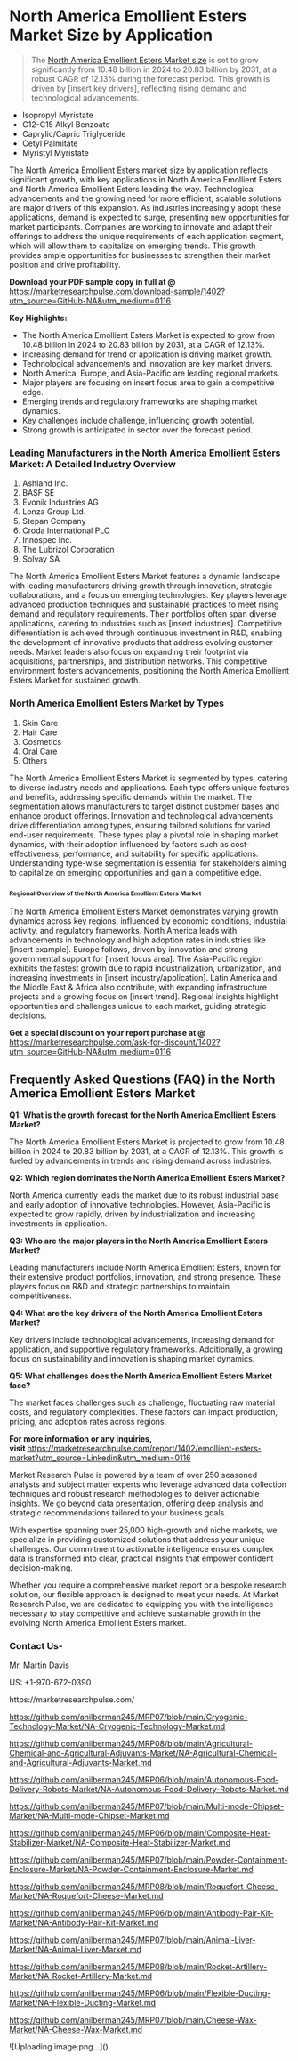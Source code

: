 <h1>North America Emollient Esters Market&nbsp;Size by Application</h1><blockquote><p>The <a href="https://marketresearchpulse.com/download-sample/1402?utm_source=GitHub-NA&amp;utm_medium=0116">North America Emollient Esters Market size</a> is set to grow significantly from 10.48 billion in 2024 to 20.83 billion by 2031, at a robust CAGR of 12.13% during the forecast period. This growth is driven by [insert key drivers], reflecting rising demand and technological advancements.</p></blockquote><ul><li>Isopropyl Myristate <li> C12-C15 Alkyl Benzoate <li> Caprylic/Capric Triglyceride <li> Cetyl Palmitate <li> Myristyl Myristate</li></ul><p>The North America Emollient Esters market size by application reflects significant growth, with key applications in North America Emollient Esters and North America Emollient Esters leading the way. Technological advancements and the growing need for more efficient, scalable solutions are major drivers of this expansion. As industries increasingly adopt these applications, demand is expected to surge, presenting new opportunities for market participants. Companies are working to innovate and adapt their offerings to address the unique requirements of each application segment, which will allow them to capitalize on emerging trends. This growth provides ample opportunities for businesses to strengthen their market position and drive profitability.</p><p><strong>Download your PDF sample copy in full at @ </strong><a href="https://marketresearchpulse.com/download-sample/1402?utm_source=GitHub-NA&amp;utm_medium=0116">https://marketresearchpulse.com/download-sample/1402?utm_source=GitHub-NA&amp;utm_medium=0116</a></p><p><strong>Key Highlights: </strong></p><ul><li>The North America Emollient Esters Market is expected to grow from 10.48 billion in 2024 to 20.83 billion by 2031, at a CAGR of 12.13%.</li><li>Increasing demand for trend or application is driving market growth.</li><li>Technological advancements and innovation are key market drivers.</li><li>North America, Europe, and Asia-Pacific are leading regional markets.</li><li>Major players are focusing on insert focus area to gain a competitive edge.</li><li>Emerging trends and regulatory frameworks are shaping market dynamics.</li><li>Key challenges include challenge, influencing growth potential.</li><li>Strong growth is anticipated in sector over the forecast period.</li></ul><h3>Leading Manufacturers in the North America Emollient Esters Market: A Detailed Industry Overview</h3><ol><li>Ashland Inc.</li><li>BASF SE</li><li>Evonik Industries AG</li><li>Lonza Group Ltd.</li><li>Stepan Company</li><li>Croda International PLC</li><li>Innospec Inc.</li><li>The Lubrizol Corporation</li><li>Solvay SA</li></ol><div class="flex max-w-full flex-col flex-grow"><div class="min-h-8 text-message flex w-full flex-col items-end gap-2 whitespace-normal break-words [.text-message+&amp;]:mt-5" dir="auto" data-message-author-role="assistant" data-message-id="fd8432e4-4910-450d-b182-61b7bfb0a01f" data-message-model-slug="gpt-4o"><div class="flex w-full flex-col gap-1 empty:hidden first:pt-[3px]"><div class="markdown prose w-full break-words dark:prose-invert light"><p>The North America Emollient Esters Market features a dynamic landscape with leading manufacturers driving growth through innovation, strategic collaborations, and a focus on emerging technologies. Key players leverage advanced production techniques and sustainable practices to meet rising demand and regulatory requirements. Their portfolios often span diverse applications, catering to industries such as [insert industries]. Competitive differentiation is achieved through continuous investment in R&amp;D, enabling the development of innovative products that address evolving customer needs. Market leaders also focus on expanding their footprint via acquisitions, partnerships, and distribution networks. This competitive environment fosters advancements, positioning the North America Emollient Esters Market for sustained growth.</p></div></div></div></div><h3>North America Emollient Esters Market by Types</h3><ol><li>Skin Care <li> Hair Care <li> Cosmetics <li> Oral Care <li> Others</li></ol><div class="flex max-w-full flex-col flex-grow"><div class="min-h-8 text-message flex w-full flex-col items-end gap-2 whitespace-normal break-words [.text-message+&amp;]:mt-5" dir="auto" data-message-author-role="assistant" data-message-id="084470be-0bb7-4664-bddf-5156b4f41249" data-message-model-slug="gpt-4o-mini"><div class="flex w-full flex-col gap-1 empty:hidden first:pt-[3px]"><div class="markdown prose w-full break-words dark:prose-invert light"><p>The North America Emollient Esters Market is segmented by types, catering to diverse industry needs and applications. Each type offers unique features and benefits, addressing specific demands within the market. The segmentation allows manufacturers to target distinct customer bases and enhance product offerings. Innovation and technological advancements drive differentiation among types, ensuring tailored solutions for varied end-user requirements. These types play a pivotal role in shaping market dynamics, with their adoption influenced by factors such as cost-effectiveness, performance, and suitability for specific applications. Understanding type-wise segmentation is essential for stakeholders aiming to capitalize on emerging opportunities and gain a competitive edge.</p></div></div></div></div><h3><span style="font-size: 11px;">Regional Overview of the North America Emollient Esters Market</span></h3><div class="flex max-w-full flex-col flex-grow"><div class="min-h-8 text-message flex w-full flex-col items-end gap-2 whitespace-normal break-words [.text-message+&amp;]:mt-5" dir="auto" data-message-author-role="assistant" data-message-id="e9038762-ce64-4e30-91c9-9bd413514231" data-message-model-slug="gpt-4o-mini"><div class="flex w-full flex-col gap-1 empty:hidden first:pt-[3px]"><div class="markdown prose w-full break-words dark:prose-invert light"><p>The North America Emollient Esters Market demonstrates varying growth dynamics across key regions, influenced by economic conditions, industrial activity, and regulatory frameworks. North America leads with advancements in technology and high adoption rates in industries like [insert example]. Europe follows, driven by innovation and strong governmental support for [insert focus area]. The Asia-Pacific region exhibits the fastest growth due to rapid industrialization, urbanization, and increasing investments in [insert industry/application]. Latin America and the Middle East &amp; Africa also contribute, with expanding infrastructure projects and a growing focus on [insert trend]. Regional insights highlight opportunities and challenges unique to each market, guiding strategic decisions.</p></div></div></div></div><p><strong>Get a special discount on your report purchase at @ </strong><a href="https://marketresearchpulse.com/ask-for-discount/1402?utm_source=GitHub-NA&amp;utm_medium=0116">https://marketresearchpulse.com/ask-for-discount/1402?utm_source=GitHub-NA&amp;utm_medium=0116</a></p><h2>Frequently Asked Questions (FAQ) in the North America Emollient Esters Market</h2><p><strong>Q1: What is the growth forecast for the North America Emollient Esters Market?</strong></p><p>The North America Emollient Esters Market is projected to grow from 10.48 billion in 2024 to 20.83 billion by 2031, at a CAGR of 12.13%. This growth is fueled by advancements in trends and rising demand across industries.</p><p><strong>Q2: Which region dominates the North America Emollient Esters Market?</strong></p><p>North America currently leads the market due to its robust industrial base and early adoption of innovative technologies. However, Asia-Pacific is expected to grow rapidly, driven by industrialization and increasing investments in application.</p><p><strong>Q3: Who are the major players in the North America Emollient Esters Market?</strong></p><p>Leading manufacturers include North America Emollient Esters, known for their extensive product portfolios, innovation, and strong presence. These players focus on R&amp;D and strategic partnerships to maintain competitiveness.</p><p><strong>Q4: What are the key drivers of the North America Emollient Esters Market?</strong></p><p>Key drivers include technological advancements, increasing demand for application, and supportive regulatory frameworks. Additionally, a growing focus on sustainability and innovation is shaping market dynamics.</p><p><strong>Q5: What challenges does the North America Emollient Esters Market face?</strong></p><p>The market faces challenges such as challenge, fluctuating raw material costs, and regulatory complexities. These factors can impact production, pricing, and adoption rates across regions.</p><p><strong>For more information or any inquiries, visit&nbsp;</strong><a href="https://marketresearchpulse.com/report/1402/emollient-esters-market?utm_source=Linkedin&utm_medium=0116">https://marketresearchpulse.com/report/1402/emollient-esters-market?utm_source=Linkedin&utm_medium=0116</a></p><p>Market Research Pulse is powered by a team of over 250 seasoned analysts and subject matter experts who leverage advanced data collection techniques and robust research methodologies to deliver actionable insights. We go beyond data presentation, offering deep analysis and strategic recommendations tailored to your business goals.</p><p>With expertise spanning over 25,000 high-growth and niche markets, we specialize in providing customized solutions that address your unique challenges. Our commitment to actionable intelligence ensures complex data is transformed into clear, practical insights that empower confident decision-making.</p><p>Whether you require a comprehensive market report or a bespoke research solution, our flexible approach is designed to meet your needs. At Market Research Pulse, we are dedicated to equipping you with the intelligence necessary to stay competitive and achieve sustainable growth in the evolving North America Emollient Esters market.</p><h3><strong>Contact Us-</strong></h3><p>Mr. Martin Davis</p><p>US: +1-970-672-0390</p><p>https://marketresearchpulse.com/</p><p><a href="https://github.com/anilberman245/MRP07/blob/main/Cryogenic-Technology-Market/NA-Cryogenic-Technology-Market.md">https://github.com/anilberman245/MRP07/blob/main/Cryogenic-Technology-Market/NA-Cryogenic-Technology-Market.md</a></p><p><a href="https://github.com/anilberman245/MRP08/blob/main/Agricultural-Chemical-and-Agricultural-Adjuvants-Market/NA-Agricultural-Chemical-and-Agricultural-Adjuvants-Market.md">https://github.com/anilberman245/MRP08/blob/main/Agricultural-Chemical-and-Agricultural-Adjuvants-Market/NA-Agricultural-Chemical-and-Agricultural-Adjuvants-Market.md</a></p><p><a href="https://github.com/anilberman245/MRP06/blob/main/Autonomous-Food-Delivery-Robots-Market/NA-Autonomous-Food-Delivery-Robots-Market.md">https://github.com/anilberman245/MRP06/blob/main/Autonomous-Food-Delivery-Robots-Market/NA-Autonomous-Food-Delivery-Robots-Market.md</a></p><p><a href="https://github.com/anilberman245/MRP07/blob/main/Multi-mode-Chipset-Market/NA-Multi-mode-Chipset-Market.md">https://github.com/anilberman245/MRP07/blob/main/Multi-mode-Chipset-Market/NA-Multi-mode-Chipset-Market.md</a></p><p><a href="https://github.com/anilberman245/MRP06/blob/main/Composite-Heat-Stabilizer-Market/NA-Composite-Heat-Stabilizer-Market.md">https://github.com/anilberman245/MRP06/blob/main/Composite-Heat-Stabilizer-Market/NA-Composite-Heat-Stabilizer-Market.md</a></p><p><a href="https://github.com/anilberman245/MRP07/blob/main/Powder-Containment-Enclosure-Market/NA-Powder-Containment-Enclosure-Market.md">https://github.com/anilberman245/MRP07/blob/main/Powder-Containment-Enclosure-Market/NA-Powder-Containment-Enclosure-Market.md</a></p><p><a href="https://github.com/anilberman245/MRP08/blob/main/Roquefort-Cheese-Market/NA-Roquefort-Cheese-Market.md">https://github.com/anilberman245/MRP08/blob/main/Roquefort-Cheese-Market/NA-Roquefort-Cheese-Market.md</a></p><p><a href="https://github.com/anilberman245/MRP06/blob/main/Antibody-Pair-Kit-Market/NA-Antibody-Pair-Kit-Market.md">https://github.com/anilberman245/MRP06/blob/main/Antibody-Pair-Kit-Market/NA-Antibody-Pair-Kit-Market.md</a></p><p><a href="https://github.com/anilberman245/MRP07/blob/main/Animal-Liver-Market/NA-Animal-Liver-Market.md">https://github.com/anilberman245/MRP07/blob/main/Animal-Liver-Market/NA-Animal-Liver-Market.md</a></p><p><a href="https://github.com/anilberman245/MRP08/blob/main/Rocket-Artillery-Market/NA-Rocket-Artillery-Market.md">https://github.com/anilberman245/MRP08/blob/main/Rocket-Artillery-Market/NA-Rocket-Artillery-Market.md</a></p><p><a href="https://github.com/anilberman245/MRP06/blob/main/Flexible-Ducting-Market/NA-Flexible-Ducting-Market.md">https://github.com/anilberman245/MRP06/blob/main/Flexible-Ducting-Market/NA-Flexible-Ducting-Market.md</a></p><p><a href="https://github.com/anilberman245/MRP07/blob/main/Cheese-Wax-Market/NA-Cheese-Wax-Market.md">https://github.com/anilberman245/MRP07/blob/main/Cheese-Wax-Market/NA-Cheese-Wax-Market.md</a></p>
![Uploading image.png…]()
